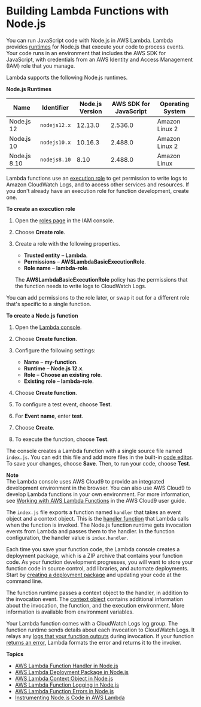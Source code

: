 # Building Lambda Functions with Node\.js<a name="programming-model"></a>

You can run JavaScript code with Node\.js in AWS Lambda\. Lambda provides [runtimes](lambda-runtimes.md) for Node\.js that execute your code to process events\. Your code runs in an environment that includes the AWS SDK for JavaScript, with credentials from an AWS Identity and Access Management \(IAM\) role that you manage\.

Lambda supports the following Node\.js runtimes\.


**Node\.js Runtimes**  

| Name | Identifier | Node\.js Version | AWS SDK for JavaScript | Operating System | 
| --- | --- | --- | --- | --- | 
|  Node\.js 12  |  `nodejs12.x`  |  12\.13\.0  |  2\.536\.0  |  Amazon Linux 2  | 
|  Node\.js 10  |  `nodejs10.x`  |  10\.16\.3  |  2\.488\.0  |  Amazon Linux 2  | 
|  Node\.js 8\.10  |  `nodejs8.10`  |  8\.10  |  2\.488\.0  |  Amazon Linux  | 

Lambda functions use an [execution role](lambda-intro-execution-role.md) to get permission to write logs to Amazon CloudWatch Logs, and to access other services and resources\. If you don't already have an execution role for function development, create one\.

**To create an execution role**

1. Open the [roles page](https://console.aws.amazon.com/iam/home#/roles) in the IAM console\.

1. Choose **Create role**\.

1. Create a role with the following properties\.
   + **Trusted entity** – **Lambda**\.
   + **Permissions** – **AWSLambdaBasicExecutionRole**\.
   + **Role name** – **lambda\-role**\.

   The **AWSLambdaBasicExecutionRole** policy has the permissions that the function needs to write logs to CloudWatch Logs\.

You can add permissions to the role later, or swap it out for a different role that's specific to a single function\.

**To create a Node\.js function**

1. Open the [Lambda console](https://console.aws.amazon.com/lambda)\.

1. Choose **Create function**\.

1. Configure the following settings:
   + **Name** – **my\-function**\.
   + **Runtime** – **Node\.js 12\.x**\.
   + **Role** – **Choose an existing role**\.
   + **Existing role** – **lambda\-role**\.

1. Choose **Create function**\.

1. To configure a test event, choose **Test**\.

1. For **Event name**, enter **test**\.

1. Choose **Create**\.

1. To execute the function, choose **Test**\.

The console creates a Lambda function with a single source file named `index.js`\. You can edit this file and add more files in the built\-in [code editor](code-editor.md)\. To save your changes, choose **Save**\. Then, to run your code, choose **Test**\.

**Note**  
The Lambda console uses AWS Cloud9 to provide an integrated development environment in the browser\. You can also use AWS Cloud9 to develop Lambda functions in your own environment\. For more information, see [Working with AWS Lambda Functions](https://docs.aws.amazon.com/cloud9/latest/user-guide/lambda-functions.html) in the AWS Cloud9 user guide\.

The `index.js` file exports a function named `handler` that takes an event object and a context object\. This is the [handler function](nodejs-prog-model-handler.md) that Lambda calls when the function is invoked\. The Node\.js function runtime gets invocation events from Lambda and passes them to the handler\. In the function configuration, the handler value is `index.handler`\.

Each time you save your function code, the Lambda console creates a deployment package, which is a ZIP archive that contains your function code\. As your function development progresses, you will want to store your function code in source control, add libraries, and automate deployments\. Start by [creating a deployment package](nodejs-create-deployment-pkg.md) and updating your code at the command line\.

The function runtime passes a context object to the handler, in addition to the invocation event\. The [context object](nodejs-prog-model-context.md) contains additional information about the invocation, the function, and the execution environment\. More information is available from environment variables\.

Your Lambda function comes with a CloudWatch Logs log group\. The function runtime sends details about each invocation to CloudWatch Logs\. It relays any [logs that your function outputs](nodejs-prog-model-logging.md) during invocation\. If your function [returns an error](nodejs-prog-mode-exceptions.md), Lambda formats the error and returns it to the invoker\.

**Topics**
+ [AWS Lambda Function Handler in Node\.js](nodejs-prog-model-handler.md)
+ [AWS Lambda Deployment Package in Node\.js](nodejs-create-deployment-pkg.md)
+ [AWS Lambda Context Object in Node\.js](nodejs-prog-model-context.md)
+ [AWS Lambda Function Logging in Node\.js](nodejs-prog-model-logging.md)
+ [AWS Lambda Function Errors in Node\.js](nodejs-prog-mode-exceptions.md)
+ [Instrumenting Node\.js Code in AWS Lambda](nodejs-tracing.md)
